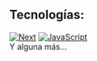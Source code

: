 ## Tecnologías:
[![Next](https://camo.githubusercontent.com/1e97580762ff3161e33b95bf95d9527694cf43f2c00fbf4e3b635de100fbcb3c/68747470733a2f2f692e696d6775722e636f6d2f54634c6471456e2e706e67)]()
[![JavaScript](https://img.shields.io/badge/JavaScript-F7DF1E?style=for-the-badge&logo=javascript&logoColor=white&labelColor=101010)]()
</br>
Y alguna más...
